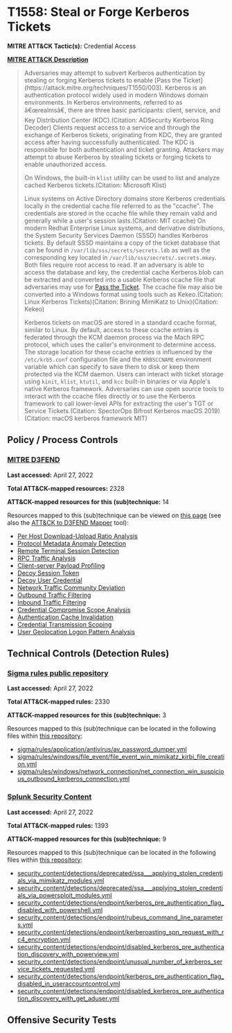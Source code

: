 # T1558: Steal or Forge Kerberos Tickets
**MITRE ATT&CK Tactic(s):** Credential Access

**[MITRE ATT&CK Description](https://attack.mitre.org/techniques/T1558)**
<blockquote>Adversaries may attempt to subvert Kerberos authentication by stealing or forging Kerberos tickets to enable [Pass the Ticket](https://attack.mitre.org/techniques/T1550/003). Kerberos is an authentication protocol widely used in modern Windows domain environments. In Kerberos environments, referred to as â€œrealmsâ€, there are three basic participants: client, service, and Key Distribution Center (KDC).(Citation: ADSecurity Kerberos Ring Decoder) Clients request access to a service and through the exchange of Kerberos tickets, originating from KDC, they are granted access after having successfully authenticated. The KDC is responsible for both authentication and ticket granting.  Attackers may attempt to abuse Kerberos by stealing tickets or forging tickets to enable unauthorized access.

On Windows, the built-in <code>klist</code> utility can be used to list and analyze cached Kerberos tickets.(Citation: Microsoft Klist)

Linux systems on Active Directory domains store Kerberos credentials locally in the credential cache file referred to as the "ccache". The credentials are stored in the ccache file while they remain valid and generally while a user's session lasts.(Citation: MIT ccache) On modern Redhat Enterprise Linux systems, and derivative distributions, the System Security Services Daemon (SSSD) handles Kerberos tickets. By default SSSD maintains a copy of the ticket database that can be found in <code>/var/lib/sss/secrets/secrets.ldb</code> as well as the corresponding key located in <code>/var/lib/sss/secrets/.secrets.mkey</code>. Both files require root access to read. If an adversary is able to access the database and key, the credential cache Kerberos blob can be extracted and converted into a usable Kerberos ccache file that adversaries may use for [Pass the Ticket](https://attack.mitre.org/techniques/T1550/003). The ccache file may also be converted into a Windows format using tools such as Kekeo.(Citation: Linux Kerberos Tickets)(Citation: Brining MimiKatz to Unix)(Citation: Kekeo)


Kerberos tickets on macOS are stored in a standard ccache format, similar to Linux. By default, access to these ccache entries is federated through the KCM daemon process via the Mach RPC protocol, which uses the caller's environment to determine access. The storage location for these ccache entries is influenced by the <code>/etc/krb5.conf</code> configuration file and the <code>KRB5CCNAME</code> environment variable which can specify to save them to disk or keep them protected via the KCM daemon. Users can interact with ticket storage using <code>kinit</code>, <code>klist</code>, <code>ktutil</code>, and <code>kcc</code> built-in binaries or via Apple's native Kerberos framework. Adversaries can use open source tools to interact with the ccache files directly or to use the Kerberos framework to call lower-level APIs for extracting the user's TGT or Service Tickets.(Citation: SpectorOps Bifrost Kerberos macOS 2019)(Citation: macOS kerberos framework MIT)
</blockquote>

## Policy / Process Controls
### [MITRE D3FEND](https://d3fend.mitre.org/)
**Last accessed:** April 27, 2022

**Total ATT&CK-mapped resources:** 2328

**ATT&CK-mapped resources for this (sub)technique:** 14

Resources mapped to this (sub)technique can be viewed on [this page](https://d3fend.mitre.org/) (see also the [ATT&CK to D3FEND Mapper](https://d3fend.mitre.org/tools/attack-mapper) tool):

* [Per Host Download-Upload Ratio Analysis](https://d3fend.mitre.org/techniques/d3f:PerHostDownload-UploadRatioAnalysis)
* [Protocol Metadata Anomaly Detection](https://d3fend.mitre.org/techniques/d3f:ProtocolMetadataAnomalyDetection)
* [Remote Terminal Session Detection](https://d3fend.mitre.org/techniques/d3f:RemoteTerminalSessionDetection)
* [RPC Traffic Analysis](https://d3fend.mitre.org/techniques/d3f:RPCTrafficAnalysis)
* [Client-server Payload Profiling](https://d3fend.mitre.org/techniques/d3f:Client-serverPayloadProfiling)
* [Decoy Session Token](https://d3fend.mitre.org/techniques/d3f:DecoySessionToken)
* [Decoy User Credential](https://d3fend.mitre.org/techniques/d3f:DecoyUserCredential)
* [Network Traffic Community Deviation](https://d3fend.mitre.org/techniques/d3f:NetworkTrafficCommunityDeviation)
* [Outbound Traffic Filtering](https://d3fend.mitre.org/techniques/d3f:OutboundTrafficFiltering)
* [Inbound Traffic Filtering](https://d3fend.mitre.org/techniques/d3f:InboundTrafficFiltering)
* [Credential Compromise Scope Analysis](https://d3fend.mitre.org/techniques/d3f:CredentialCompromiseScopeAnalysis)
* [Authentication Cache Invalidation](https://d3fend.mitre.org/techniques/d3f:AuthenticationCacheInvalidation)
* [Credential Transmission Scoping](https://d3fend.mitre.org/techniques/d3f:CredentialTransmissionScoping)
* [User Geolocation Logon Pattern Analysis](https://d3fend.mitre.org/techniques/d3f:UserGeolocationLogonPatternAnalysis)

## Technical Controls (Detection Rules)
### [Sigma rules public repository](https://github.com/SigmaHQ/sigma)
**Last accessed:** April 27, 2022

**Total ATT&CK-mapped rules:** 2330

**ATT&CK-mapped resources for this (sub)technique:** 3

Resources mapped to this (sub)technique can be located in the following files within [this repository](https://github.com/SigmaHQ/sigma/tree/master/rules):

* [sigma/rules/application/antivirus/av_password_dumper.yml](https://github.com/SigmaHQ/sigma/blob/master/rules/application/antivirus/av_password_dumper.yml)
* [sigma/rules/windows/file_event/file_event_win_mimikatz_kirbi_file_creation.yml](https://github.com/SigmaHQ/sigma/blob/master/rules/windows/file_event/file_event_win_mimikatz_kirbi_file_creation.yml)
* [sigma/rules/windows/network_connection/net_connection_win_suspicious_outbound_kerberos_connection.yml](https://github.com/SigmaHQ/sigma/blob/master/rules/windows/network_connection/net_connection_win_suspicious_outbound_kerberos_connection.yml)

### [Splunk Security Content](https://github.com/splunk/security_content)
**Last accessed:** April 27, 2022

**Total ATT&CK-mapped rules:** 1393

**ATT&CK-mapped resources for this (sub)technique:** 9

Resources mapped to this (sub)technique can be located in the following files within [this repository](https://github.com/splunk/security_content/tree/develop/detections):

* [security_content/detections/deprecated/ssa___applying_stolen_credentials_via_mimikatz_modules.yml](https://github.com/splunk/security_content/blob/develop/detections/deprecated/ssa___applying_stolen_credentials_via_mimikatz_modules.yml)
* [security_content/detections/deprecated/ssa___applying_stolen_credentials_via_powersploit_modules.yml](https://github.com/splunk/security_content/blob/develop/detections/deprecated/ssa___applying_stolen_credentials_via_powersploit_modules.yml)
* [security_content/detections/endpoint/kerberos_pre_authentication_flag_disabled_with_powershell.yml](https://github.com/splunk/security_content/blob/develop/detections/endpoint/kerberos_pre_authentication_flag_disabled_with_powershell.yml)
* [security_content/detections/endpoint/rubeus_command_line_parameters.yml](https://github.com/splunk/security_content/blob/develop/detections/endpoint/rubeus_command_line_parameters.yml)
* [security_content/detections/endpoint/kerberoasting_spn_request_with_rc4_encryption.yml](https://github.com/splunk/security_content/blob/develop/detections/endpoint/kerberoasting_spn_request_with_rc4_encryption.yml)
* [security_content/detections/endpoint/disabled_kerberos_pre_authentication_discovery_with_powerview.yml](https://github.com/splunk/security_content/blob/develop/detections/endpoint/disabled_kerberos_pre_authentication_discovery_with_powerview.yml)
* [security_content/detections/endpoint/unusual_number_of_kerberos_service_tickets_requested.yml](https://github.com/splunk/security_content/blob/develop/detections/endpoint/unusual_number_of_kerberos_service_tickets_requested.yml)
* [security_content/detections/endpoint/kerberos_pre_authentication_flag_disabled_in_useraccountcontrol.yml](https://github.com/splunk/security_content/blob/develop/detections/endpoint/kerberos_pre_authentication_flag_disabled_in_useraccountcontrol.yml)
* [security_content/detections/endpoint/disabled_kerberos_pre_authentication_discovery_with_get_aduser.yml](https://github.com/splunk/security_content/blob/develop/detections/endpoint/disabled_kerberos_pre_authentication_discovery_with_get_aduser.yml)


## Offensive Security Tests
